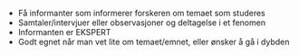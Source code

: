 - Få informanter som informerer forskeren om temaet som studeres
- Samtaler/intervjuer eller observasjoner og deltagelse i et fenomen
- Informanten er EKSPERT
- Godt egnet når man vet lite om temaet/emnet, eller ønsker å gå i dybden